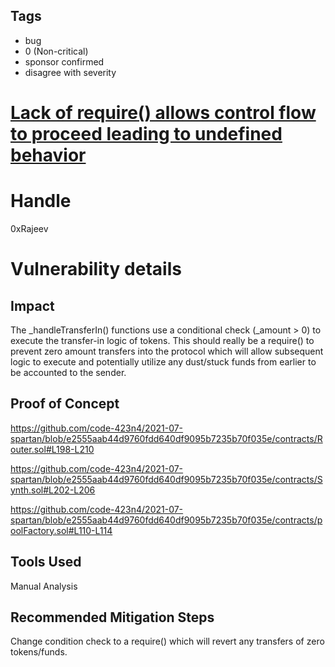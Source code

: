 ## Tags

- bug
- 0 (Non-critical)
- sponsor confirmed
- disagree with severity

# [Lack of require() allows control flow to proceed leading to undefined behavior](https://github.com/code-423n4/2021-07-spartan-findings/issues/131) 

# Handle

0xRajeev


# Vulnerability details

## Impact

The _handleTransferIn() functions use a conditional check (_amount > 0) to execute the transfer-in logic of tokens. This should really be a require() to prevent zero amount transfers into the protocol which will allow subsequent logic to execute and potentially utilize any dust/stuck funds from earlier to be accounted to the sender.

## Proof of Concept

https://github.com/code-423n4/2021-07-spartan/blob/e2555aab44d9760fdd640df9095b7235b70f035e/contracts/Router.sol#L198-L210

https://github.com/code-423n4/2021-07-spartan/blob/e2555aab44d9760fdd640df9095b7235b70f035e/contracts/Synth.sol#L202-L206

https://github.com/code-423n4/2021-07-spartan/blob/e2555aab44d9760fdd640df9095b7235b70f035e/contracts/poolFactory.sol#L110-L114

## Tools Used

Manual Analysis

## Recommended Mitigation Steps

Change condition check to a require() which will revert any transfers of zero tokens/funds.

